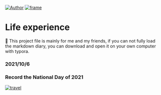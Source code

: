 [![Author](https://img.shields.io/badge/Author-ChuanyangChen-red.svg "Author")](https://github.com/Ulrich2003 "Author")
[![frame](https://img.shields.io/badge/frame-markdown-green.svg "frame")](https://github.com/Ulrich2003 "frame")

# Life experience

📝 This project file is mainly for me and my friends, if you can not fully load the markdown diary, you can download and open it on your own computer with typora.

### 2021/10/6
### Record the National Day of 2021
[![travel](https://img.shields.io/badge/travel-ClickToEnter-blue.svg "travel")](https://ulrich2003.github.io/mylife/RecordtheNationalDayof2021.html "travel")
